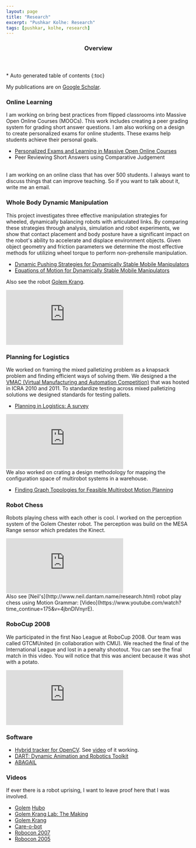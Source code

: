 ```yaml
---
layout: page
title: "Research"
excerpt: "Pushkar Kolhe: Research"
tags: [pushkar, kolhe, research]
---
```


<section id="table-of-contents" class="toc">
  <header>
    <h3>Overview</h3>
  </header>
<div id="drawer" markdown="1">
*  Auto generated table of contents
{:toc}
</div>
</section><!-- /#table-of-contents -->


My publications are on [Google Scholar](https://scholar.google.com/citations?user=3YLnqPgAAAAJ&hl=en).

### Online Learning

I am working on bring best practices from flipped classrooms into Massive Open Online Courses (MOOCs). This work includes creating a peer grading system for grading short answer questions. I am also working on a design to create personalized exams for online students. These exams help students achieve their personal goals.

* [Personalized Exams and Learning in Massive Open Online Courses](http://crowdml.cc/icml2015/papers/CrowdML-Paper20.pdf)
* Peer Reviewing Short Answers using Comparative Judgement

<br />
I am working on an online class that has over 500 students. I always want to discuss things that can improve teaching. So if you want to talk about it, write me an email.

### Whole Body Dynamic Manipulation

This project investigates three effective manipulation strategies for wheeled, dynamically balancing robots with articulated links. By comparing these strategies through analysis, simulation and robot experiments, we show that contact placement and body posture have a significant impact on the robot's ability to accelerate and displace environment objects. Given object geometry and friction parameters we determine the most effective methods for utilizing wheel torque to perform non-prehensile manipulation.

* [Dynamic Pushing Strategies for Dynamically Stable Mobile Manipulators](http://www.golems.org/papers/KolheICRA10-dynamic-pushing.pdf)
* [Equations of Motion for Dynamically Stable Mobile Manipulators](http://www.golems.org/papers/Dantam10a-dynamic-equations.pdf)

Also see the robot [Golem Krang](http://www.golems.org/projects/krang.html).

<iframe width="320" src="https://www.youtube.com/embed/D-XFZkbLc14" frameborder="0" allowfullscreen></iframe>

### Planning for Logistics

We worked on framing the mixed palletizing problem as a knapsack problem and finding efficient ways of solving them. We designed a the [VMAC (Virtual Manufacturing and Automation Competition)](https://www.youtube.com/watch?v=elBFCzkV49o) that was hosted in ICRA 2010 and 2011. To standardize testing across mixed palletizing solutions we designed standards for testing pallets.

* [Planning in Logistics: A survey](http://dl.acm.org/citation.cfm?id=2377586)
<iframe width="320" src="https://www.youtube.com/embed/nbV5HSukF4c" frameborder="0" allowfullscreen></iframe>

<br />
We also worked on crating a design methodology for mapping the configuration space of multirobot systems in a warehouse.

* [Finding Graph Topologies for Feasible Multirobot Motion Planning](https://www.researchgate.net/profile/Pushkar_Kolhe/publication/235435345_Finding_Graph_Topologies_for_Feasible_Multirobot_Motion_Planning/links/0c960519099e130b81000000.pdf)

### Robot Chess

Robots playing chess with each other is cool. I worked on the perception system of the Golem Chester robot. The perception was build on the MESA Range sensor which predates the Kinect.

<iframe width="320" src="https://www.youtube.com/embed/0D9yPcAj3ag" frameborder="0" allowfullscreen></iframe>

<br />
Also see [Neil's](http://www.neil.dantam.name/research.html) robot play chess using Motion Grammar: [Video](https://www.youtube.com/watch?time_continue=175&v=4jbnDlVnyrE).

### RoboCup 2008

We participated in the first Nao League at RoboCup 2008. Our team was called GTCMUnited (in collaboration with CMU). We reached the final of the International League and lost in a penalty shootout. You can see the final match in this video. You will notice that this was ancient because it was shot with a potato.

<iframe width="320" src="https://www.youtube.com/embed/X84abtckFhs" frameborder="0" allowfullscreen></iframe>

### Software

* [Hybrid tracker for OpenCV](https://code.google.com/archive/p/google-summer-of-code-2011-opencv/downloads). See [video](https://www.youtube.com/watch?v=gIcCDG_Qq6w) of it working.
* [DART: Dynamic Animation and Robotics Toolkit](http://dartsim.github.io/)
* [ABAGAIL](https://github.com/pushkar/ABAGAIL)

### Videos

If ever there is a robot uprising, I want to leave proof here that I was involved.

* [Golem](https://www.youtube.com/watch?v=VwDK7y22kkc) [Hubo](https://www.youtube.com/watch?v=FghvoymMGRE)
* [Golem Krang Lab: The Making](https://www.youtube.com/watch?v=CNk_TSjKpdM)
* [Golem Krang](https://www.youtube.com/watch?v=7TjKxjQOzVw)
* [Care-o-bot](https://www.youtube.com/watch?v=l1-20MeFQb4)
* [Robocon 2007](https://www.youtube.com/watch?v=ShOeujl-fOM)
* [Robocon 2005](https://www.youtube.com/watch?v=T0DoGqHhcOU)
